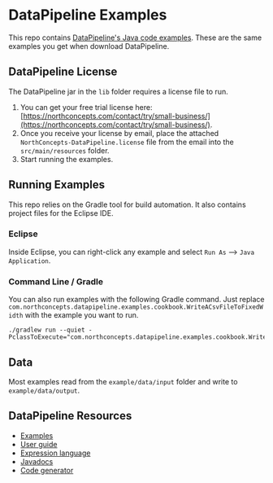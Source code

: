 # DataPipeline Examples
This repo contains [DataPipeline's Java code examples](https://northconcepts.com/docs/examples/).  These are the same examples you get when download DataPipeline.


## DataPipeline License
The DataPipeline jar in the `lib` folder requires a license file to run.

1. You can get your free trial license here: [https://northconcepts.com/contact/try/small-business/](https://northconcepts.com/contact/try/small-business/).
2. Once you receive your license by email, place the attached `NorthConcepts-DataPipeline.license` file from the email into the `src/main/resources` folder.
3. Start running the examples. 

## Running Examples
This repo relies on the Gradle tool for build automation.  It also contains project files for the Eclipse IDE.

### Eclipse
Inside Eclipse, you can right-click any example and select `Run As` --> `Java Application`.

### Command Line / Gradle
You can also run examples with the following Gradle command.  Just replace `com.northconcepts.datapipeline.examples.cookbook.WriteACsvFileToFixedWidth` with the example you want to run.

    ./gradlew run --quiet -PclassToExecute="com.northconcepts.datapipeline.examples.cookbook.WriteACsvFileToFixedWidth"

## Data
Most examples read from the `example/data/input` folder and write to `example/data/output`.

## DataPipeline Resources
- [Examples](https://northconcepts.com/docs/examples/)
- [User guide](https://northconcepts.com/docs/user-guide/)
- [Expression language](https://northconcepts.com/docs/expression-language/)
- [Javadocs](https://northconcepts.com/javadocs)
- [Code generator](https://northconcepts.com/tools/data-prep/)
